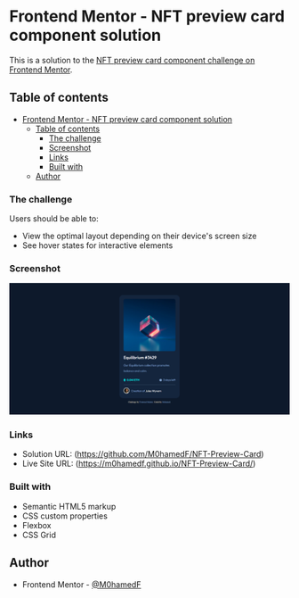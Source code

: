 # Frontend Mentor - NFT preview card component solution
This is a solution to the [NFT preview card component challenge on Frontend Mentor](https://www.frontendmentor.io/challenges/nft-preview-card-component-SbdUL_w0U). 

## Table of contents

- [Frontend Mentor - NFT preview card component solution](#frontend-mentor---nft-preview-card-component-solution)
  - [Table of contents](#table-of-contents)
    - [The challenge](#the-challenge)
    - [Screenshot](#screenshot)
    - [Links](#links)
    - [Built with](#built-with)
  - [Author](#author)


### The challenge
Users should be able to:
- View the optimal layout depending on their device's screen size
- See hover states for interactive elements

### Screenshot
![NFT Preview Card](images/screenshot.png)

### Links
- Solution URL: (https://github.com/M0hamedF/NFT-Preview-Card)
- Live Site URL: (https://m0hamedf.github.io/NFT-Preview-Card/)

### Built with
- Semantic HTML5 markup
- CSS custom properties
- Flexbox
- CSS Grid

## Author
- Frontend Mentor - [@M0hamedF](https://www.frontendmentor.io/profile/M0hamedF)